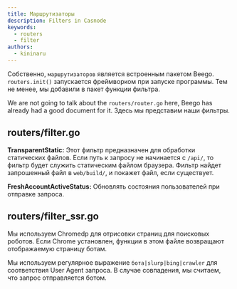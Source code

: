 ```yaml
---
title: Маршрутизаторы
description: Filters in Casnode
keywords:
  - routers
  - filter
authors:
  - kininaru
---
```


Собственно, `маршрутизаторов` является встроенным пакетом Beego. `routers.init()` запускается фреймворком при запуске программы. Тем не менее, мы добавили в пакет функции фильтра.

We are not going to talk about the `routers/router.go` here, Beego has already had a good document for it. Здесь мы представим наши фильтры.

## routers/filter.go

**TransparentStatic:** Этот фильтр предназначен для обработки статических файлов. Если путь к запросу не начинается с `/api/`, то фильтр будет служить статическим файлом браузера. Фильтр найдет запрошенный файл в `web/build/`, и покажет файл, если существует.

**FreshAccountActiveStatus:** Обновлять состояния пользователей при отправке запроса.

## routers/filter_ssr.go

Мы используем Chromedp для отрисовки страниц для поисковых роботов. Если Chrome установлен, функции в этом файле возвращают отображаемую страницу ботам.

Мы используем регулярное выражение `бота|slurp|bing|crawler` для соответствия User Agent запроса. В случае совпадения, мы считаем, что запрос отправляется ботом.